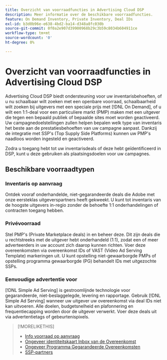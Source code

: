 ```yaml
---
title: Overzicht van voorraadfuncties in Advertising Cloud DSP
description: Meer informatie over de beschikbare voorraadfuncties.
feature: On Demand Inventory, Private Inventory, Deal IDs
exl-id: b3d0b96e-e638-4bd2-ba14-d348a8fc030b
source-git-commit: 0f0a2e907d39900968b29c3b59c8034b604911ce
workflow-type: tm+mt
source-wordcount: '0'
ht-degree: 0%

---
```


# Overzicht van voorraadfuncties in Advertising Cloud DSP

Advertising Cloud DSP biedt ondersteuning voor uw inventarisbehoeften, of u nu schaalbaar wilt zoeken met een openbare voorraad, schaalbaarheid wilt zoeken bij uitgevers met een speciale prijs met [!DNL On Demand], of u wilt een 1:1-deal voor een particuliere markt (PMP) maken met een uitgever die tegen een bepaald publiek of bepaalde sites moet worden geactiveerd. Uw campagnedoelstellingen zullen helpen bepalen welk type van inventaris het beste aan de prestatiesbehoeften van uw campagne aanpast. Dankzij de integratie met SSP&#39;s (Top Supply Side Platforms) kunnen uw PMP&#39;s naadloos worden ingesteld en geactiveerd.

Zodra u toegang hebt tot uw inventarisdeals of deze hebt geïdentificeerd in DSP, kunt u deze gebruiken als plaatsingsdoelen voor uw campagnes.

## Beschikbare voorraadtypen

### Inventaris op aanvraag

Ontdek vooraf onderhandelde, niet-gegarandeerde deals die Adobe met onze eersteklas uitgeverspartners heeft gekweekt. U kunt tot inventaris van de hoogste uitgevers in-regio zonder de behoefte 1:1 onderhandelingen of contracten toegang hebben.

### Privévoorraad

Stel PMP&#39;s (Private Marketplace deals) in en beheer deze. Dit zijn deals die u rechtstreeks met de uitgever hebt onderhandeld (1:1), zodat een of meer adverteerders in uw account zich daarop kunnen richten. Voer deze overeenkomsten via overeenkomst IDs of VAST (Video Ad Serving Template) markeringen uit. U kunt opstelling niet-gewaarborgde PMPs of opstelling programma gewaarborgde (PG) behandelt IDs met uitgezochte SSPs.

### Eenvoudige advertentie voor

[!DNL Simple Ad Serving] is gestroomlijnde technologie voor gegarandeerde, niet-beslaggelegde, levering en rapportage. Gebruik [!DNL Simple Ad Serving] wanneer uw uitgever uw overeenkomst via deal IDs niet kan uitvoeren. Alle doelen, budgetsnelheid en plafonnering en frequentiecapping worden door de uitgever verwerkt. Voer deze deals uit via advertentietags of gebeurtenispixels.

>[!MORELIKETHIS]
>
>* [Info voorraad op aanvraag](on-demand-inventory-about.md)
>* [Ongeveer identiteitskaart Inbox van de Overeenkomst](deal-id-inbox-about.md)
>* [Ongeveer Programma Gegarandeerde Overeenkomsten](programmatic-guaranteed-about.md)
>* [SSP-partners](ssp-partners.md)

<!-- >* [About Private Inventory](private-inventory-about.md) -->
